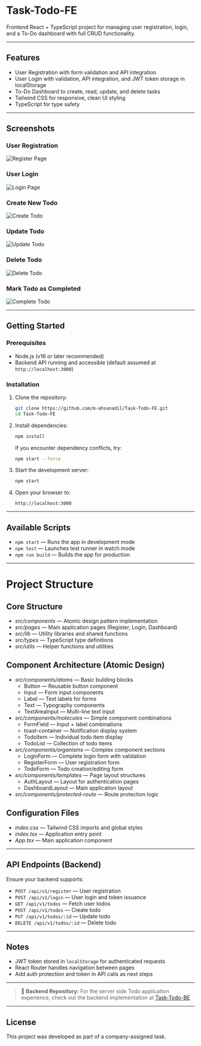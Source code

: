 # Task-Todo-FE

Frontend React + TypeScript project for managing user registration, login, and a To-Do dashboard with full CRUD functionality.

---

## Features
- User Registration with form validation and API integration
- User Login with validation, API integration, and JWT token storage in localStorage
- To-Do Dashboard to create, read, update, and delete tasks
- Tailwind CSS for responsive, clean UI styling
- TypeScript for type safety

---

## Screenshots

### User Registration
![Register Page](https://raw.githubusercontent.com/m-ahsanadil/Task-Todo-FE/main/public/screenshots/register.png)

### User Login
![Login Page](https://raw.githubusercontent.com/m-ahsanadil/Task-Todo-FE/main/public/screenshots/login.png)

### Create New Todo
![Create Todo](https://raw.githubusercontent.com/m-ahsanadil/Task-Todo-FE/main/public/screenshots/create-todo.png)

### Update Todo
![Update Todo](https://raw.githubusercontent.com/m-ahsanadil/Task-Todo-FE/main/public/screenshots/update-todo.png)

### Delete Todo
![Delete Todo](https://raw.githubusercontent.com/m-ahsanadil/Task-Todo-FE/main/public/screenshots/delete-todo.png)

### Mark Todo as Completed
![Complete Todo](https://raw.githubusercontent.com/m-ahsanadil/Task-Todo-FE/main/public/screenshots/complete-todo.png)

---

## Getting Started

### Prerequisites
- Node.js (v16 or later recommended)
- Backend API running and accessible (default assumed at `http://localhost:3000`)

### Installation

1. Clone the repository:
   ```bash
   git clone https://github.com/m-ahsanadil/Task-Todo-FE.git
   cd Task-Todo-FE
   ```

2. Install dependencies:
   ```bash
   npm install
   ```
   If you encounter dependency conflicts, try:
   ```bash
   npm start --force
   ```

4. Start the development server:
   ```bash
   npm start
   ```

5. Open your browser to:
   ```
   http://localhost:3000
   ```

---

## Available Scripts

- `npm start` — Runs the app in development mode
- `npm test` — Launches test runner in watch mode
- `npm run build` — Builds the app for production

---

# Project Structure

## Core Structure
- *src/components* — Atomic design pattern implementation
- *src/pages* — Main application pages (Register, Login, Dashboard)
- *src/lib* — Utility libraries and shared functions
- *src/types* — TypeScript type definitions
- *src/utils* — Helper functions and utilities

## Component Architecture (Atomic Design)
- *src/components/atoms* — Basic building blocks
  - Button — Reusable button component
  - Input — Form input components
  - Label — Text labels for forms
  - Text — Typography components
  - TextAreaInput — Multi-line text input
- *src/components/molecules* — Simple component combinations
  - FormField — Input + label combinations
  - toast-container — Notification display system
  - TodoItem — Individual todo item display
  - TodoList — Collection of todo items
- *src/components/organisms* — Complex component sections
  - LoginForm — Complete login form with validation
  - RegisterForm — User registration form
  - TodoForm — Todo creation/editing form
- *src/components/templates* — Page layout structures
  - AuthLayout — Layout for authentication pages
  - DashboardLayout — Main application layout
- *src/components/protected-route* — Route protection logic

## Configuration Files
- *index.css* — Tailwind CSS imports and global styles
- *index.tsx* — Application entry point
- *App.tsx* — Main application component
---

## API Endpoints (Backend)

Ensure your backend supports:
- `POST /api/v1/register` — User registration
- `POST /api/v1/login` — User login and token issuance
- `GET /api/v1/todos` — Fetch user todos
- `POST /api/v1/todos` — Create todo
- `PUT /api/v1/todos/:id` — Update todo
- `DELETE /api/v1/todos/:id` — Delete todo

---

## Notes

- JWT token stored in `localStorage` for authenticated requests
- React Router handles navigation between pages
- Add auth protection and token in API calls as next steps

---
> **📱 Backend Repository:** For the server side Todo application experience, check out the backend implementation at [Task-Todo-BE](https://github.com/m-ahsanadil/Task-Todo-BE)
---

## License

This project was developed as part of a company-assigned task.
